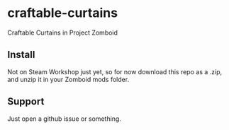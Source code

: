 # craftable-curtains
Craftable Curtains in Project Zomboid

## Install
Not on Steam Workshop just yet, so for now download this repo as a .zip, and unzip it in your Zomboid mods folder.

## Support
Just open a github issue or something.
